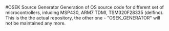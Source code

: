 #OSEK Source Generator
Generation of OS source code for different set of microcontrollers, inluding MSP430, ARM7 TDMI, TSM320F28335 (delfino).
This is the the actual repository, the other one - "OSEK_GENERATOR" will not be maintained any more. 